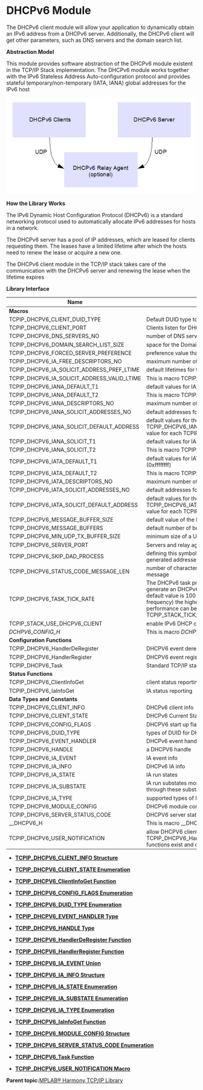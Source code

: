 # DHCPv6 Module

The DHCPv6 client module will allow your application to dynamically obtain an IPv6 address from a DHCPv6 server. Additionally, the DHCPv6 client will get other parameters, such as DNS servers and the domain search list.

**Abstraction Model**

This module provides software abstraction of the DHCPv6 module existent in the TCP/IP Stack implementation. The DHCPv6 module works together with the IPv6 Stateless Address Auto-configuration protocol and provides stateful temporary/non-temporary \(IATA, IANA\) global addresses for the IPv6 host

![dhcpv6_diagram1](GUID-66EFB2F4-F93B-44C1-BC92-B8E20A6E626B-low.png)

**How the Library Works**

The IPv6 Dynamic Host Configuration Protocol \(DHCPv6\) is a standard networking protocol used to automatically allocate IPv6 addresses for hosts in a network.

The DHCPv6 server has a pool of IP addresses, which are leased for clients requesting them. The leases have a limited lifetime after which the hosts need to renew the lease or acquire a new one.

The DHCPv6 client module in the TCP/IP stack takes care of the communication with the DHCPv6 server and renewing the lease when the lifetime expires

**Library Interface**

|Name|Description|
|----|-----------|
|**Macros**||
|TCPIP\_DHCPV6\_CLIENT\_DUID\_TYPE|Default DUID type to be used by the client|
|TCPIP\_DHCPV6\_CLIENT\_PORT|Clients listen for DHCP messages on UDP port:|
|TCPIP\_DHCPV6\_DNS\_SERVERS\_NO|number of DNS servers to store from a DHCP server reply|
|TCPIP\_DHCPV6\_DOMAIN\_SEARCH\_LIST\_SIZE|space for the Domain Search List option - multiple of 16|
|TCPIP\_DHCPV6\_FORCED\_SERVER\_PREFERENCE|preference value that forces the server selection 8 bit value!|
|TCPIP\_DHCPV6\_IA\_FREE\_DESCRIPTORS\_NO|maximum number of free IA descriptors per client|
|TCPIP\_DHCPV6\_IA\_SOLICIT\_ADDRESS\_PREF\_LTIME|default lifetimes for the solicited addresses|
|TCPIP\_DHCPV6\_IA\_SOLICIT\_ADDRESS\_VALID\_LTIME|This is macro TCPIP\_DHCPV6\_IA\_SOLICIT\_ADDRESS\_VALID\_LTIME.|
|TCPIP\_DHCPV6\_IANA\_DEFAULT\_T1|default values for IANA T1, T2|
|TCPIP\_DHCPV6\_IANA\_DEFAULT\_T2|This is macro TCPIP\_DHCPV6\_IANA\_DEFAULT\_T2.|
|TCPIP\_DHCPV6\_IANA\_DESCRIPTORS\_NO|maximum number of IANA descriptors per client|
|TCPIP\_DHCPV6\_IANA\_SOLICIT\_ADDRESSES\_NO|default addresses for IANA in a solicit message|
|TCPIP\_DHCPV6\_IANA\_SOLICIT\_DEFAULT\_ADDRESS|default values for the IANA Solicit addresses irrelevant if TCPIP\_DHCPV6\_IANA\_SOLICIT\_ADDRESSES\_NO == 0 should be a value for each TCPIP\_DHCPV6\_IANA\_SOLICIT\_ADDRESSES\_NO|
|TCPIP\_DHCPV6\_IANA\_SOLICIT\_T1|default values for IANA T1, T2 in a solicit message|
|TCPIP\_DHCPV6\_IANA\_SOLICIT\_T2|This is macro TCPIP\_DHCPV6\_IANA\_SOLICIT\_T2.|
|TCPIP\_DHCPV6\_IATA\_DEFAULT\_T1|default values for IATA T1, T2 If 0, the timeout will be infinite \(0xffffffff\)|
|TCPIP\_DHCPV6\_IATA\_DEFAULT\_T2|This is macro TCPIP\_DHCPV6\_IATA\_DEFAULT\_T2.|
|TCPIP\_DHCPV6\_IATA\_DESCRIPTORS\_NO|maximum number of IATA descriptors per client|
|TCPIP\_DHCPV6\_IATA\_SOLICIT\_ADDRESSES\_NO|default addresses for IATA in a solicit message|
|TCPIP\_DHCPV6\_IATA\_SOLICIT\_DEFAULT\_ADDRESS|default values for the IANA Solicit addresses irrelevant if TCPIP\_DHCPV6\_IATA\_SOLICIT\_ADDRESSES\_NO == 0 should be a value for each TCPIP\_DHCPV6\_IATA\_SOLICIT\_ADDRESSES\_NO|
|TCPIP\_DHCPV6\_MESSAGE\_BUFFER\_SIZE|default value of the buffer to assemble messages, etc.|
|TCPIP\_DHCPV6\_MESSAGE\_BUFFERS|default number of buffers|
|TCPIP\_DHCPV6\_MIN\_UDP\_TX\_BUFFER\_SIZE|minimum size of a UDP buffer|
|TCPIP\_DHCPV6\_SERVER\_PORT|Servers and relay agents listen for DHCP messages on UDP port:|
|TCPIP\_DHCPV6\_SKIP\_DAD\_PROCESS|defining this symbol will skip the DAD processing for DHCPv6 generated addresses|
|TCPIP\_DHCPV6\_STATUS\_CODE\_MESSAGE\_LEN|number of character to reserve for a server status code associated message|
|TCPIP\_DHCPV6\_TASK\_TICK\_RATE|The DHCPv6 task processing rate: number of milliseconds to generate an DHCPv6 tick. Used by the DHCPv6 state machine The default value is 100 milliseconds. The lower the rate \(higher the frequency\) the higher the module priority and higher module performance can be obtained The value cannot be lower than the TCPIP\_STACK\_TICK\_RATE.|
|TCPIP\_STACK\_USE\_DHCPV6\_CLIENT|enable IPv6 DHCP client functionality|
|*DCHPV6\_CONFIG\_H*|This is macro *DCHPV6\_CONFIG\_H*.|
|**Configuration Functions**||
|TCPIP\_DHCPV6\_HandlerDeRegister|DHCPV6 event deregistration|
|TCPIP\_DHCPV6\_HandlerRegister|DHCPV6 event registration|
|TCPIP\_DHCPV6\_Task|Standard TCP/IP stack module task function.|
|**Status Functions**||
|TCPIP\_DHCPV6\_ClientInfoGet|client status reporting|
|TCPIP\_DHCPV6\_IaInfoGet|IA status reporting|
|**Data Types and Constants**||
|TCPIP\_DHCPV6\_CLIENT\_INFO|DHCPv6 client info|
|TCPIP\_DHCPV6\_CLIENT\_STATE|DHCPv6 Current Status|
|TCPIP\_DHCPV6\_CONFIG\_FLAGS|DHCPV6 start up flags|
|TCPIP\_DHCPV6\_DUID\_TYPE|types of DUID for DHCPv6|
|TCPIP\_DHCPV6\_EVENT\_HANDLER|DHCPv6 event handler prototype.|
|TCPIP\_DHCPV6\_HANDLE|a DHCPV6 handle|
|TCPIP\_DHCPV6\_IA\_EVENT|IA event info|
|TCPIP\_DHCPV6\_IA\_INFO|DHCPv6 IA info|
|TCPIP\_DHCPV6\_IA\_STATE|IA run states|
|TCPIP\_DHCPV6\_IA\_SUBSTATE|IA run substates most IA run states that must send a message go through these substates|
|TCPIP\_DHCPV6\_IA\_TYPE|supported types of IA|
|TCPIP\_DHCPV6\_MODULE\_CONFIG|DHCPv6 module configuration|
|TCPIP\_DHCPV6\_SERVER\_STATUS\_CODE|DHCPV6 server status code|
|\_\_DHCPV6\_H|This is macro \_\_DHCPV6\_H.|
|TCPIP\_DHCPV6\_USER\_NOTIFICATION|allow DHCPV6 client user notification if enabled, the TCPIP\_DHCPV6\_HandlerRegister/TCPIP\_DHCPV6\_HandlerDeRegister functions exist and can be used|

-   **[TCPIP\_DHCPV6\_CLIENT\_INFO Structure](GUID-09E89594-CEE4-416C-AA22-94163ADC3288.md)**  

-   **[TCPIP\_DHCPV6\_CLIENT\_STATE Enumeration](GUID-DEEB88DB-09E4-49D3-9C30-8AE37EFDAB61.md)**  

-   **[TCPIP\_DHCPV6\_ClientInfoGet Function](GUID-46507245-B606-4FAC-A271-E16B75D0AFF6.md)**  

-   **[TCPIP\_DHCPV6\_CONFIG\_FLAGS Enumeration](GUID-2B94D8DC-F66E-42B0-A5F1-B1B08B4AB4FC.md)**  

-   **[TCPIP\_DHCPV6\_DUID\_TYPE Enumeration](GUID-70D8E98F-3144-4603-B461-67C6984BC7AF.md)**  

-   **[TCPIP\_DHCPV6\_EVENT\_HANDLER Type](GUID-9EE792A4-EB2B-450B-8B8D-57A0349B19C5.md)**  

-   **[TCPIP\_DHCPV6\_HANDLE Type](GUID-10534810-0762-4960-AE26-56DE1D7DD789.md)**  

-   **[TCPIP\_DHCPV6\_HandlerDeRegister Function](GUID-800C9F7A-8BC9-4380-A34D-B55104C248E4.md)**  

-   **[TCPIP\_DHCPV6\_HandlerRegister Function](GUID-A829F90A-B87E-4D7A-AF95-995663011C53.md)**  

-   **[TCPIP\_DHCPV6\_IA\_EVENT Union](GUID-A41AF18F-0941-44E1-9916-A0D4D4DD11F3.md)**  

-   **[TCPIP\_DHCPV6\_IA\_INFO Structure](GUID-3ED7B96E-A9A1-4459-A472-92E365DF153F.md)**  

-   **[TCPIP\_DHCPV6\_IA\_STATE Enumeration](GUID-D4956D34-D487-4FBC-A935-A544006FAFCA.md)**  

-   **[TCPIP\_DHCPV6\_IA\_SUBSTATE Enumeration](GUID-B40EC5AF-8799-44D4-A699-8C43DFD55FD1.md)**  

-   **[TCPIP\_DHCPV6\_IA\_TYPE Enumeration](GUID-85B9925E-AA71-4A5E-9275-CC6267C8DBBA.md)**  

-   **[TCPIP\_DHCPV6\_IaInfoGet Function](GUID-19749A72-2807-4F85-8A5E-7233683ADF4E.md)**  

-   **[TCPIP\_DHCPV6\_MODULE\_CONFIG Structure](GUID-FBD41634-4315-405A-9D6D-7AF2296096AF.md)**  

-   **[TCPIP\_DHCPV6\_SERVER\_STATUS\_CODE Enumeration](GUID-E2DEB76F-6641-4D1B-B4EC-51928467F76B.md)**  

-   **[TCPIP\_DHCPV6\_Task Function](GUID-5F32ED54-4485-4649-82C5-C9015AA3C709.md)**  

-   **[TCPIP\_DHCPV6\_USER\_NOTIFICATION Macro](GUID-0F97E7D9-ED50-45F3-AEA3-3C0B2F7E2E79.md)**  


**Parent topic:**[MPLAB® Harmony TCP/IP Library](GUID-01A0A1D8-EC9B-4EFF-B8E4-D154B555FEF2.md)

